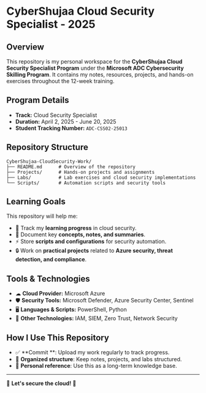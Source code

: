 # CyberShujaa Cloud Security Specialist - 2025

## Overview
This repository is my personal workspace for the **CyberShujaa Cloud Security Specialist Program** under the **Microsoft ADC Cybersecurity Skilling Program**. It contains my notes, resources, projects, and hands-on exercises throughout the 12-week training.

## Program Details
- **Track:** Cloud Security Specialist  
- **Duration:** April 2, 2025 - June 20, 2025  
- **Student Tracking Number:** `ADC-CSS02-25013`

## Repository Structure
```
CyberShujaa-CloudSecurity-Work/
├── README.md      # Overview of the repository
├── Projects/      # Hands-on projects and assignments
├── Labs/          # Lab exercises and cloud security implementations
└── Scripts/       # Automation scripts and security tools
```

## Learning Goals
This repository will help me:
- 📌 Track my **learning progress** in cloud security.
- 📝 Document key **concepts, notes, and summaries**.
- ⚡ Store **scripts and configurations** for security automation.
- 🔒 Work on **practical projects** related to **Azure security, threat detection, and compliance**.

## Tools & Technologies
- ☁ **Cloud Provider:** Microsoft Azure  
- 🛡 **Security Tools:** Microsoft Defender, Azure Security Center, Sentinel  
- 🖥 **Languages & Scripts:** PowerShell, Python  
- 🔐 **Other Technologies:** IAM, SIEM, Zero Trust, Network Security  

## How I Use This Repository
- ✅ **Commit **: Upload my work regularly to track progress.
- 📂 **Organized structure**: Keep notes, projects, and labs structured.
- 📖 **Personal reference**: Use this as a long-term knowledge base.
---

🚀 **Let's secure the cloud!** 🔐


